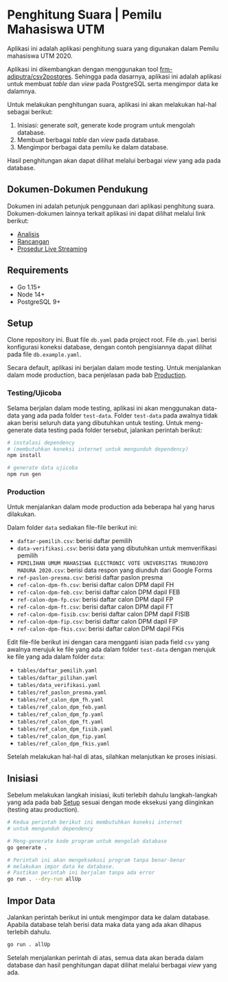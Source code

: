 # Penghitung Suara | Pemilu Mahasiswa UTM

Aplikasi ini adalah aplikasi penghitung suara yang digunakan dalam Pemilu mahasiswa UTM 2020.

Aplikasi ini dikembangkan dengan menggunakan tool [frm-adiputra/csv2postgres](https://github.com/frm-adiputra/csv2postgres).
Sehingga pada dasarnya, aplikasi ini adalah aplikasi untuk membuat _table_ dan _view_ pada PostgreSQL serta mengimpor data ke dalamnya.

Untuk melakukan penghitungan suara, aplikasi ini akan melakukan hal-hal sebagai berikut:

1. Inisiasi: generate _salt_, generate kode program untuk mengolah database.
1. Membuat berbagai _table_ dan _view_ pada database.
2. Mengimpor berbagai data pemilu ke dalam database.

Hasil penghitungan akan dapat dilihat melalui berbagai _view_ yang ada pada
database.

## Dokumen-Dokumen Pendukung

Dokumen ini adalah petunjuk penggunaan dari aplikasi penghitung suara.
Dokumen-dokumen lainnya terkait aplikasi ini dapat dilihat melalui link berikut:

- [Analisis](docs/analisis.md)
- [Rancangan](docs/rancangan.md)
- [Prosedur Live Streaming](docs/live-streaming.md)

## Requirements

- Go 1.15+
- Node 14+
- PostgreSQL 9+

## Setup

Clone repository ini.
Buat file `db.yaml` pada project root.
File `db.yaml` berisi konfigurasi koneksi database, dengan contoh pengisiannya dapat dilihat pada file `db.example.yaml`.

Secara default, aplikasi ini berjalan dalam mode testing.
Untuk menjalankan dalam mode production, baca penjelasan pada bab [Production](#production).

### Testing/Ujicoba

Selama berjalan dalam mode testing, aplikasi ini akan menggunakan data-data yang ada pada folder `test-data`.
Folder `test-data` pada awalnya tidak akan berisi seluruh data yang dibutuhkan untuk testing.
Untuk meng-generate data testing pada folder tersebut, jalankan perintah berikut:

```bash
# instalasi dependency
# (membutuhkan koneksi internet untuk mengunduh dependency)
npm install

# generate data ujicoba
npm run gen
```

### Production

Untuk menjalankan dalam mode production ada beberapa hal yang harus dilakukan.

Dalam folder `data` sediakan file-file berikut ini:

- `daftar-pemilih.csv`: berisi daftar pemilih
- `data-verifikasi.csv`: berisi data yang dibutuhkan untuk memverifikasi pemilih
- `PEMILIHAN UMUM MAHASISWA ELECTRONIC VOTE UNIVERSITAS TRUNOJOYO MADURA 2020.csv`: berisi data respon yang diunduh dari Google Forms
- `ref-paslon-presma.csv`: berisi daftar paslon presma
- `ref-calon-dpm-fh.csv`: berisi daftar calon DPM dapil FH
- `ref-calon-dpm-feb.csv`: berisi daftar calon DPM dapil FEB
- `ref-calon-dpm-fp.csv`: berisi daftar calon DPM dapil FP
- `ref-calon-dpm-ft.csv`: berisi daftar calon DPM dapil FT
- `ref-calon-dpm-fisib.csv`: berisi daftar calon DPM dapil FISIB
- `ref-calon-dpm-fip.csv`: berisi daftar calon DPM dapil FIP
- `ref-calon-dpm-fkis.csv`: berisi daftar calon DPM dapil FKis

Edit file-file berikut ini dengan cara mengganti isian pada field `csv` yang awalnya merujuk ke file yang ada dalam folder `test-data` dengan merujuk ke file yang ada dalam folder `data`:

- `tables/daftar_pemilih.yaml`
- `tables/daftar_pilihan.yaml`
- `tables/data_verifikasi.yaml`
- `tables/ref_paslon_presma.yaml`
- `tables/ref_calon_dpm_fh.yaml`
- `tables/ref_calon_dpm_feb.yaml`
- `tables/ref_calon_dpm_fp.yaml`
- `tables/ref_calon_dpm_ft.yaml`
- `tables/ref_calon_dpm_fisib.yaml`
- `tables/ref_calon_dpm_fip.yaml`
- `tables/ref_calon_dpm_fkis.yaml`

Setelah melakukan hal-hal di atas, silahkan melanjutkan ke proses inisiasi.

## Inisiasi

Sebelum melakukan langkah inisiasi, ikuti terlebih dahulu langkah-langkah yang ada pada bab [Setup](#setup) sesuai dengan mode eksekusi yang diinginkan (testing atau production).

```bash
# Kedua perintah berikut ini membutuhkan koneksi internet
# untuk mengunduh dependency

# Meng-generate kode program untuk mengolah database
go generate .

# Perintah ini akan mengeksekusi program tanpa benar-benar
# melakukan impor data ke database.
# Pastikan perintah ini berjalan tanpa ada error
go run . --dry-run allUp
```

## Impor Data

Jalankan perintah berikut ini untuk mengimpor data ke dalam database.
Apabila database telah berisi data maka data yang ada akan dihapus terlebih dahulu.

```bash
go run . allUp
```

Setelah menjalankan perintah di atas, semua data akan berada dalam database dan hasil penghitungan dapat dilihat melalui berbagai _view_ yang ada.
